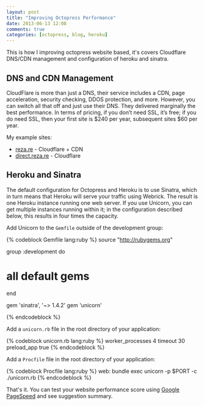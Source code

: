 ```yaml
---
layout: post
title: "Improving Octopress Performance"
date: 2013-06-13 12:08
comments: true
categories: [octopress, blog, heroku]
---
```


This is how I improving octopress website based, it's covers Cloudflare DNS/CDN management and configuration of heroku and sinatra.

## DNS and CDN Management ##

CloudFlare is more than just a DNS, their service includes a CDN, page acceleration, security checking, DDOS protection, and more. However, you can switch all that off and just use their DNS. They delivered marginally the best performance. In terms of pricing, if you don’t need SSL, it’s free; if you do need SSL, then your first site is $240 per year, subsequent sites $60 per year.

My example sites:

 * [reza.re](http://reza.re) - Cloudflare + CDN
 * [direct.reza.re](http://direct.reza.re) - Cloudflare

## Heroku and Sinatra ##
 The default configuration for Octopress and Heroku is to use Sinatra, which in turn means that Heroku will serve your traffic using Webrick. The result is one Heroku instance running one web server. If you use Unicorn, you can get multiple instances running within it; in the configuration described below, this results in four times the capacity.

Add Unicorn to the `Gemfile` outside of the development group:

{% codeblock Gemfile lang:ruby %}
source "http://rubygems.org"

group :development do
  # all default gems
end

gem 'sinatra', '~> 1.4.2'
gem 'unicorn'

{% endcodeblock %}

Add a `unicorn.rb` file in the root directory of your application:

{% codeblock unicorn.rb lang:ruby %}
worker_processes 4
timeout 30
preload_app true
{% endcodeblock %}

Add a `Procfile` file in the root directory of your application:

{% codeblock Procfile lang:ruby %}
web: bundle exec unicorn -p $PORT -c ./unicorn.rb
{% endcodeblock %}

That's it. You can test your website performance score using [Google PageSpeed](https://developers.google.com/speed/pagespeed/insights#) and see suggestion summary.